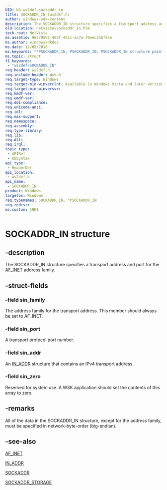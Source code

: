 ```yaml
---
UID: NS:ws2def.sockaddr_in
title: SOCKADDR_IN (ws2def.h)
author: windows-sdk-content
description: The SOCKADDR_IN structure specifies a transport address and port for the AF_INET address family.
old-location: netvista\sockaddr_in.htm
tech.root: NetVista
ms.assetid: 96379562-403f-451c-ac7a-f0eec34bfe5e
ms.author: windowssdkdev
ms.date: 12/05/2018
ms.keywords: "*PSOCKADDR_IN, PSOCKADDR_IN, PSOCKADDR_IN structure pointer [Network Drivers Starting with Windows Vista], SOCKADDR_IN, SOCKADDR_IN structure [Network Drivers Starting with Windows Vista], netvista.sockaddr_in, ws2def/PSOCKADDR_IN, ws2def/SOCKADDR_IN, wskref_ab4750b0-daae-4326-91a3-a94a9863c7a2.xml"
ms.topic: struct
f1_keywords: 
 - "ws2def/SOCKADDR_IN"
req.header: ws2def.h
req.include-header: Wsk.h
req.target-type: Windows
req.target-min-winverclnt: Available in Windows Vista and later versions of the Windows operating   systems.
req.target-min-winversvr: 
req.kmdf-ver: 
req.umdf-ver: 
req.ddi-compliance: 
req.unicode-ansi: 
req.idl: 
req.max-support: 
req.namespace: 
req.assembly: 
req.type-library: 
req.lib: 
req.dll: 
req.irql: 
topic_type:
 - APIRef
 - kbSyntax
api_type:
 - HeaderDef
api_location:
 - ws2def.h
api_name:
 - SOCKADDR_IN
product: Windows
targetos: Windows
req.typenames: SOCKADDR_IN, *PSOCKADDR_IN
req.redist: 
ms.custom: 19H1
---
```


# SOCKADDR_IN structure


## -description


The SOCKADDR_IN structure specifies a transport address and port for the 
  <a href="https://docs.microsoft.com/windows-hardware/drivers/network/af-inet">AF_INET</a> address family.


## -struct-fields




### -field sin_family

The address family for the transport address. This member should always be set to AF_INET.


### -field sin_port

A transport protocol port number.


### -field sin_addr

An 
     <a href="https://docs.microsoft.com/previous-versions/windows/hardware/drivers/ff556972(v=vs.85)">IN_ADDR</a> structure that contains an IPv4 transport
     address.


### -field sin_zero

Reserved for system use. A WSK application should set the contents of this array to zero.


## -remarks



All of the data in the SOCKADDR_IN structure, except for the address family, must be specified in
    network-byte-order (big-endian).




## -see-also




<a href="https://docs.microsoft.com/windows-hardware/drivers/network/af-inet">AF_INET</a>



<a href="https://docs.microsoft.com/previous-versions/windows/hardware/drivers/ff556972(v=vs.85)">IN_ADDR</a>



<a href="https://docs.microsoft.com/windows/desktop/api/ws2def/ns-ws2def-sockaddr">SOCKADDR</a>



<a href="https://docs.microsoft.com/windows/desktop/api/ws2def/ns-ws2def-sockaddr_storage">SOCKADDR_STORAGE</a>
 

 

